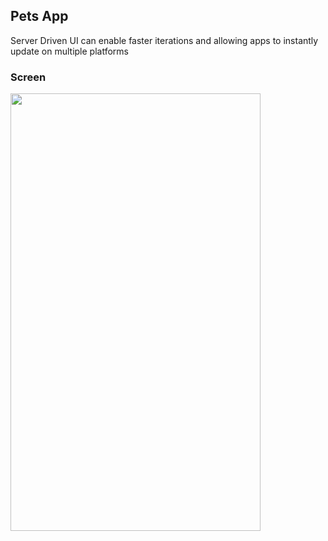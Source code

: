 ## Pets App
Server Driven UI can enable faster iterations and allowing apps to instantly update on multiple platforms

### Screen
	
  <img src="[https://user-images.githubusercontent.com/9380512/172007763-6abac4f2-786f-498b-8e41-fb1c167c8fe3.png](https://user-images.githubusercontent.com/9380512/173185941-b042ad9e-9ec3-4ab8-865d-59f3b7839bff.png)" width="400" height="700">


